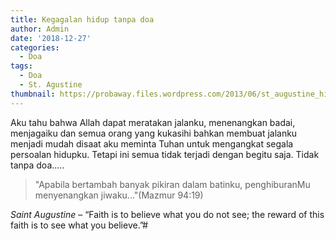 ```yaml
---
title: Kegagalan hidup tanpa doa
author: Admin
date: '2018-12-27'
categories:
  - Doa
tags:
  - Doa
  - St. Agustine
thumbnail: https://probaway.files.wordpress.com/2013/06/st_augustine_hippo_24.jpg
---
```


Aku tahu bahwa Allah dapat meratakan jalanku, menenangkan badai, menjagaiku dan semua orang yang kukasihi bahkan membuat jalanku menjadi mudah disaat aku meminta Tuhan untuk mengangkat segala persoalan hidupku. Tetapi ini semua tidak terjadi dengan begitu saja. Tidak tanpa doa.....

>"Apabila bertambah banyak pikiran dalam batinku, penghiburanMu menyenangkan jiwaku..."(Mazmur 94:19)

*Saint Augustine* – “Faith is to believe what you do not see; the reward of this faith is to see what you believe.”#